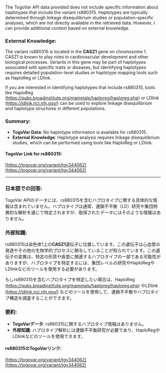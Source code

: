 The TogoVar API data provided does not include specific information about haplotypes that include the variant rs880315. Haplotypes are typically determined through linkage disequilibrium studies or population-specific analyses, which are not directly available in the retrieved data. However, I can provide additional context based on external knowledge.

### External Knowledge:
The variant rs880315 is located in the **CASZ1** gene on chromosome 1. CASZ1 is known to play roles in cardiovascular development and other biological processes. Variants in this gene may be part of haplotypes associated with specific traits or diseases, but identifying haplotypes requires detailed population-level studies or haplotype mapping tools such as HaploReg or LDlink.

If you are interested in identifying haplotypes that include rs880315, tools like HaploReg (https://pubs.broadinstitute.org/mammals/haploreg/haploreg.php) or LDlink (https://ldlink.nci.nih.gov/) can be used to explore linkage disequilibrium and haplotype structures in different populations.

### Summary:
- **TogoVar Data**: No haplotype information is available for rs880315.
- **External Knowledge**: Haplotype analysis requires linkage disequilibrium studies, which can be performed using tools like HaploReg or LDlink.

#### TogoVar Link for rs880315:
[https://togovar.org/variant/tgv344062](https://togovar.org/variant/tgv344062)

---

### 日本語での回答:
TogoVar APIのデータには、rs880315を含むハプロタイプに関する具体的な情報は含まれていません。ハプロタイプは通常、連鎖不平衡（LD）研究や集団特異的な解析を通じて特定されますが、取得されたデータにはそのような情報はありません。

### 外部知識:
rs880315は染色体1上の**CASZ1**遺伝子に位置しています。この遺伝子は心血管の発達やその他の生物学的プロセスに関与していることが知られています。この遺伝子の変異は、特定の形質や疾患に関連するハプロタイプの一部である可能性がありますが、ハプロタイプを特定するには、集団レベルの研究やHaploRegやLDlinkなどのツールを使用する必要があります。

もしrs880315を含むハプロタイプを特定したい場合は、HaploReg (https://pubs.broadinstitute.org/mammals/haploreg/haploreg.php) やLDlink (https://ldlink.nci.nih.gov/) などのツールを使用して、連鎖不平衡やハプロタイプ構造を調査することができます。

### 要約:
- **TogoVarデータ**: rs880315に関するハプロタイプ情報はありません。
- **外部知識**: ハプロタイプ解析には連鎖不平衡研究が必要であり、HaploRegやLDlinkなどのツールを使用できます。

#### rs880315のTogoVarリンク:
[https://togovar.org/variant/tgv344062](https://togovar.org/variant/tgv344062)